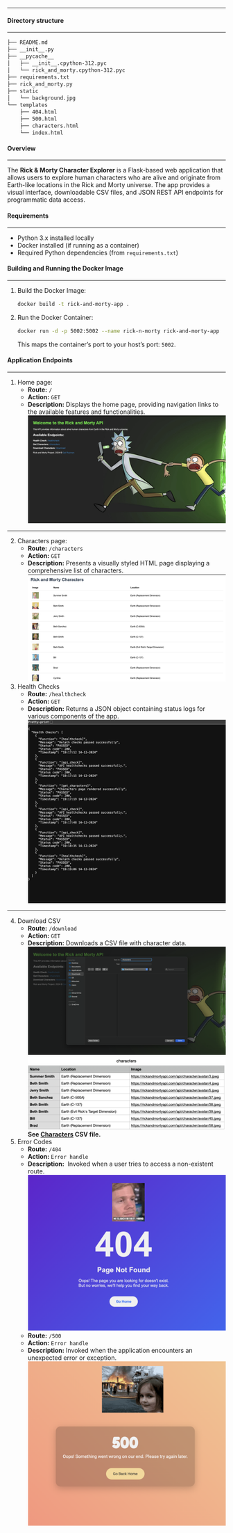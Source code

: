 ----

#### Directory structure 
---
```console
├── README.md
├── __init__.py
├── __pycache__
│   ├── __init__.cpython-312.pyc
│   └── rick_and_morty.cpython-312.pyc
├── requirements.txt
├── rick_and_morty.py
├── static
│   └── background.jpg
└── templates
    ├── 404.html
    ├── 500.html
    ├── characters.html
    └── index.html
```

#### Overview
---
The **Rick & Morty Character Explorer** is a Flask-based web application that allows users to explore human characters who are alive and originate from Earth-like locations in the Rick and Morty universe. The app provides a visual interface, downloadable CSV files, and JSON REST API endpoints for programmatic data access.

#### Requirements 
---
- Python 3.x installed locally
- Docker installed (if running as a container)
- Required Python dependencies (from `requirements.txt`)

#### Building and Running the Docker Image
---
1. Build the Docker Image:
	```sh
	docker build -t rick-and-morty-app .
	```

2. Run the Docker Container:
	```sh
	docker run -d -p 5002:5002 --name rick-n-morty rick-and-morty-app
	```

	This maps the container’s port to your host’s port: `5002`.

#### Application Endpoints
---
1. Home page:
	- **Route:** `/`
	- **Action:** `GET`
	- **Description:** Displays the home page, providing navigation links to the available features and functionalities.
		![Alt desc](https://github.com/ThePinkPanther96/r-m-api-k8s-pipline/blob/main/Templates/Homepage.png)
---
2. Characters page:
	- **Route:** `/characters`
	- **Action:** `GET`
	- **Description:** Presents a visually styled HTML page displaying a comprehensive list of characters.
		![Alt desc](https://github.com/ThePinkPanther96/r-m-api-k8s-pipline/blob/main/Templates/Characters.png)
3. Health Checks
	- **Route:** `/healthcheck`
	- **Action:** `GET`
	- **Description:** Returns a JSON object containing status logs for various components of the app.
		![Alt desc](https://github.com/ThePinkPanther96/r-m-api-k8s-pipline/blob/main/Templates/Healthchecks_paased.png)
---
4. Download CSV
	- **Route:** `/download`
	- **Action:** `GET`
	- **Description:** Downloads a CSV file with character data.
		![Alt desc](https://github.com/ThePinkPanther96/r-m-api-k8s-pipline/blob/main/Templates/CSV.png)
	   ![Alt desc](https://github.com/ThePinkPanther96/r-m-api-k8s-pipline/blob/main/Templates/csv_results.png)
		**See [Characters](https://github.com/ThePinkPanther96/r-m-api-k8s-pipline/blob/main/Templates/characters.csv) CSV file.**
5. Error Codes
	- **Route:** `/404`
	- **Action:** `Error handle`
	- **Description:**  Invoked when a user tries to access a non-existent route.
		![Alt desc](https://github.com/ThePinkPanther96/r-m-api-k8s-pipline/blob/main/Templates/404.png)
	- **Route:** `/500`
	- **Action:** `Error handle`
	- **Description:** Invoked when the application encounters an unexpected error or exception.
		![Alt desc](https://github.com/ThePinkPanther96/r-m-api-k8s-pipline/blob/main/Templates/500.png)